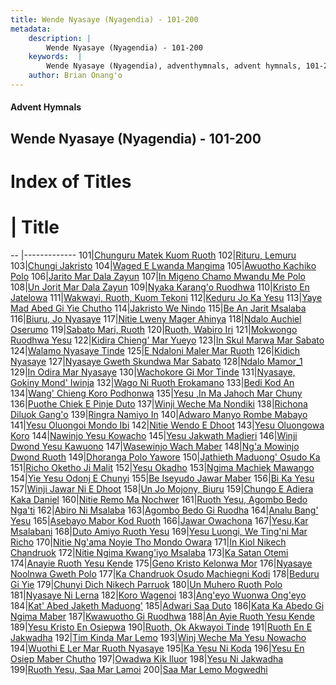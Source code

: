 ```yaml
---
title: Wende Nyasaye (Nyagendia) - 101-200
metadata:
    description: |
        Wende Nyasaye (Nyagendia) - 101-200
    keywords:  |
        Wende Nyasaye (Nyagendia), adventhymnals, advent hymnals, 101-200
    author: Brian Onang'o
---
```


#### Advent Hymnals
## Wende Nyasaye (Nyagendia) - 101-200

# Index of Titles
# | Title                        
-- |-------------
101|[Chunguru Matek Kuom Ruoth](/wende-nyasaye/wende-nyasaye/101-200/101-110/Chunguru-Matek-Kuom-Ruoth)
102|[Rituru, Lemuru](/wende-nyasaye/wende-nyasaye/101-200/101-110/Rituru,-Lemuru)
103|[Chungi Jakristo](/wende-nyasaye/wende-nyasaye/101-200/101-110/Chungi-Jakristo)
104|[Waged E Lwanda Mangima](/wende-nyasaye/wende-nyasaye/101-200/101-110/Waged-E-Lwanda-Mangima)
105|[Awuotho Kachiko Polo](/wende-nyasaye/wende-nyasaye/101-200/101-110/Awuotho-Kachiko-Polo)
106|[Jarito Mar Dala Zayun](/wende-nyasaye/wende-nyasaye/101-200/101-110/Jarito-Mar-Dala-Zayun)
107|[In Migeno Chamo Mwandu Me Polo](/wende-nyasaye/wende-nyasaye/101-200/101-110/In-Migeno-Chamo-Mwandu-Me-Polo)
108|[Un Jorit Mar Dala Zayun](/wende-nyasaye/wende-nyasaye/101-200/101-110/Un-Jorit-Mar-Dala-Zayun)
109|[Nyaka Karang'o Ruodhwa](/wende-nyasaye/wende-nyasaye/101-200/101-110/Nyaka-Karang'o-Ruodhwa)
110|[Kristo En Jatelowa](/wende-nyasaye/wende-nyasaye/101-200/101-110/Kristo-En-Jatelowa)
111|[Wakwayi, Ruoth, Kuom Tekoni](/wende-nyasaye/wende-nyasaye/101-200/111-120/Wakwayi,-Ruoth,-Kuom-Tekoni)
112|[Keduru Jo Ka Yesu](/wende-nyasaye/wende-nyasaye/101-200/111-120/Keduru-Jo-Ka-Yesu)
113|[Yaye Mad Abed Gi Yie Chutho](/wende-nyasaye/wende-nyasaye/101-200/111-120/Yaye-Mad-Abed-Gi-Yie-Chutho)
114|[Jakristo We Nindo](/wende-nyasaye/wende-nyasaye/101-200/111-120/Jakristo-We-Nindo)
115|[Be An Jarit Msalaba](/wende-nyasaye/wende-nyasaye/101-200/111-120/Be-An-Jarit-Msalaba)
116|[Biuru, Jo Nyasaye](/wende-nyasaye/wende-nyasaye/101-200/111-120/Biuru,-Jo-Nyasaye)
117|[Nitie Lweny Mager Ahinya](/wende-nyasaye/wende-nyasaye/101-200/111-120/Nitie-Lweny-Mager-Ahinya)
118|[Ndalo Auchiel Oserumo](/wende-nyasaye/wende-nyasaye/101-200/111-120/Ndalo-Auchiel-Oserumo)
119|[Sabato Mari, Ruoth](/wende-nyasaye/wende-nyasaye/101-200/111-120/Sabato-Mari,-Ruoth)
120|[Ruoth, Wabiro Iri](/wende-nyasaye/wende-nyasaye/101-200/111-120/Ruoth,-Wabiro-Iri)
121|[Mokwongo Ruodhwa Yesu](/wende-nyasaye/wende-nyasaye/101-200/121-130/Mokwongo-Ruodhwa-Yesu)
122|[Kidira Chieng' Mar Yueyo](/wende-nyasaye/wende-nyasaye/101-200/121-130/Kidira-Chieng'-Mar-Yueyo)
123|[In Skul Marwa Mar Sabato](/wende-nyasaye/wende-nyasaye/101-200/121-130/In-Skul-Marwa-Mar-Sabato)
124|[Walamo Nyasaye Tinde](/wende-nyasaye/wende-nyasaye/101-200/121-130/Walamo-Nyasaye-Tinde)
125|[E Ndaloni Maler Mar Ruoth](/wende-nyasaye/wende-nyasaye/101-200/121-130/E-Ndaloni-Maler-Mar-Ruoth)
126|[Kidich Nyasaye](/wende-nyasaye/wende-nyasaye/101-200/121-130/Kidich-Nyasaye)
127|[Nyasaye Gweth Skundwa Mar Sabato](/wende-nyasaye/wende-nyasaye/101-200/121-130/Nyasaye-Gweth-Skundwa-Mar-Sabato)
128|[Ndalo Mamor_1](/wende-nyasaye/wende-nyasaye/101-200/121-130/Ndalo-Mamor_1)
129|[In Odira Mar Nyasaye](/wende-nyasaye/wende-nyasaye/101-200/121-130/In-Odira-Mar-Nyasaye)
130|[Wachokore Gi Mor Tinde](/wende-nyasaye/wende-nyasaye/101-200/121-130/Wachokore-Gi-Mor-Tinde)
131|[Nyasaye, Gokiny Mond' Iwinja](/wende-nyasaye/wende-nyasaye/101-200/131-140/Nyasaye,-Gokiny-Mond'-Iwinja)
132|[Wago Ni Ruoth Erokamano](/wende-nyasaye/wende-nyasaye/101-200/131-140/Wago-Ni-Ruoth-Erokamano)
133|[Bedi Kod An](/wende-nyasaye/wende-nyasaye/101-200/131-140/Bedi-Kod-An)
134|[Wang' Chieng Koro Podhonwa](/wende-nyasaye/wende-nyasaye/101-200/131-140/Wang'-Chieng-Koro-Podhonwa)
135|[Yesu ,In Ma Jahoch Mar Chuny](/wende-nyasaye/wende-nyasaye/101-200/131-140/Yesu-,In-Ma-Jahoch-Mar-Chuny)
136|[Puothe Chiek E Pinje Duto](/wende-nyasaye/wende-nyasaye/101-200/131-140/Puothe-Chiek-E-Pinje-Duto)
137|[Winji Weche Ma Nondiki](/wende-nyasaye/wende-nyasaye/101-200/131-140/Winji-Weche-Ma-Nondiki)
138|[Richona Diluok Gang'o](/wende-nyasaye/wende-nyasaye/101-200/131-140/Richona-Diluok-Gang'o)
139|[Ringra Namiyo In](/wende-nyasaye/wende-nyasaye/101-200/131-140/Ringra-Namiyo-In)
140|[Adwaro Manyo Rombe Mabayo](/wende-nyasaye/wende-nyasaye/101-200/131-140/Adwaro-Manyo-Rombe-Mabayo)
141|[Yesu Oluongoi Mondo Ibi](/wende-nyasaye/wende-nyasaye/101-200/141-150/Yesu-Oluongoi-Mondo-Ibi)
142|[Nitie Wendo E Dhoot](/wende-nyasaye/wende-nyasaye/101-200/141-150/Nitie-Wendo-E-Dhoot)
143|[Yesu Oluongowa Koro](/wende-nyasaye/wende-nyasaye/101-200/141-150/Yesu-Oluongowa-Koro)
144|[Nawinjo Yesu Kowacho](/wende-nyasaye/wende-nyasaye/101-200/141-150/Nawinjo-Yesu-Kowacho)
145|[Yesu Jakwath Madieri](/wende-nyasaye/wende-nyasaye/101-200/141-150/Yesu-Jakwath-Madieri)
146|[Winji Dwond Yesu Kawuono](/wende-nyasaye/wende-nyasaye/101-200/141-150/Winji-Dwond-Yesu-Kawuono)
147|[Wasewinjo Wach Maber](/wende-nyasaye/wende-nyasaye/101-200/141-150/Wasewinjo-Wach-Maber)
148|[Ng'a Mowinjo Dwond Ruoth](/wende-nyasaye/wende-nyasaye/101-200/141-150/Ng'a-Mowinjo-Dwond-Ruoth)
149|[Dhoranga Polo Yawore](/wende-nyasaye/wende-nyasaye/101-200/141-150/Dhoranga-Polo-Yawore)
150|[Jathieth Maduong' Osudo Ka](/wende-nyasaye/wende-nyasaye/101-200/141-150/Jathieth-Maduong'-Osudo-Ka)
151|[Richo Oketho Ji Malit](/wende-nyasaye/wende-nyasaye/101-200/151-160/Richo-Oketho-Ji-Malit)
152|[Yesu Okadho](/wende-nyasaye/wende-nyasaye/101-200/151-160/Yesu-Okadho)
153|[Ngima Machiek Mawango](/wende-nyasaye/wende-nyasaye/101-200/151-160/Ngima-Machiek-Mawango)
154|[Yie Yesu Odonj E Chunyi](/wende-nyasaye/wende-nyasaye/101-200/151-160/Yie-Yesu-Odonj-E-Chunyi)
155|[Be Iseyudo Jawar Maber](/wende-nyasaye/wende-nyasaye/101-200/151-160/Be-Iseyudo-Jawar-Maber)
156|[Bi Ka Yesu](/wende-nyasaye/wende-nyasaye/101-200/151-160/Bi-Ka-Yesu)
157|[Winji Jawar Ni E Dhoot](/wende-nyasaye/wende-nyasaye/101-200/151-160/Winji-Jawar-Ni-E-Dhoot)
158|[Un Jo Mojony, Biuru](/wende-nyasaye/wende-nyasaye/101-200/151-160/Un-Jo-Mojony,-Biuru)
159|[Chungo E Adiera Kaka Daniel](/wende-nyasaye/wende-nyasaye/101-200/151-160/Chungo-E-Adiera-Kaka-Daniel)
160|[Nitie Remo Ma Nochwer](/wende-nyasaye/wende-nyasaye/101-200/151-160/Nitie-Remo-Ma-Nochwer)
161|[Ruoth Yesu, Agombo Bedo Nga'ti](/wende-nyasaye/wende-nyasaye/101-200/161-170/Ruoth-Yesu,-Agombo-Bedo-Nga'ti)
162|[Abiro Ni Msalaba](/wende-nyasaye/wende-nyasaye/101-200/161-170/Abiro-Ni-Msalaba)
163|[Agombo Bedo Gi Ruodha](/wende-nyasaye/wende-nyasaye/101-200/161-170/Agombo-Bedo-Gi-Ruodha)
164|[Analu Bang' Yesu](/wende-nyasaye/wende-nyasaye/101-200/161-170/Analu-Bang'-Yesu)
165|[Asebayo Mabor Kod Ruoth](/wende-nyasaye/wende-nyasaye/101-200/161-170/Asebayo-Mabor-Kod-Ruoth)
166|[Jawar Owachona](/wende-nyasaye/wende-nyasaye/101-200/161-170/Jawar-Owachona)
167|[Yesu,Kar Msalabani](/wende-nyasaye/wende-nyasaye/101-200/161-170/Yesu,Kar-Msalabani)
168|[Duto Amiyo Ruoth Yesu](/wende-nyasaye/wende-nyasaye/101-200/161-170/Duto-Amiyo-Ruoth-Yesu)
169|[Yesu Luongi, We Ting'ni Mar Richo](/wende-nyasaye/wende-nyasaye/101-200/161-170/Yesu-Luongi,-We-Ting'ni-Mar-Richo)
170|[Nitie Ng'ama Noyie Tho Mondo Owara](/wende-nyasaye/wende-nyasaye/101-200/161-170/Nitie-Ng'ama-Noyie-Tho-Mondo-Owara)
171|[In Kiol Nikech Chandruok](/wende-nyasaye/wende-nyasaye/101-200/171-180/In-Kiol-Nikech-Chandruok)
172|[Nitie Ngima Kwang'iyo Msalaba](/wende-nyasaye/wende-nyasaye/101-200/171-180/Nitie-Ngima-Kwang'iyo-Msalaba)
173|[Ka Satan Otemi](/wende-nyasaye/wende-nyasaye/101-200/171-180/Ka-Satan-Otemi)
174|[Anayie Ruoth Yesu Kende](/wende-nyasaye/wende-nyasaye/101-200/171-180/Anayie-Ruoth-Yesu-Kende)
175|[Geno Kristo Kelonwa Mor](/wende-nyasaye/wende-nyasaye/101-200/171-180/Geno-Kristo-Kelonwa-Mor)
176|[Nyasaye Noolnwa Gweth Polo](/wende-nyasaye/wende-nyasaye/101-200/171-180/Nyasaye-Noolnwa-Gweth-Polo)
177|[Ka Chandruok Osudo Machiegni Kodi](/wende-nyasaye/wende-nyasaye/101-200/171-180/Ka-Chandruok-Osudo-Machiegni-Kodi)
178|[Beduru Gi Yie](/wende-nyasaye/wende-nyasaye/101-200/171-180/Beduru-Gi-Yie)
179|[Chunyi Dich Nikech Parruok](/wende-nyasaye/wende-nyasaye/101-200/171-180/Chunyi-Dich-Nikech-Parruok)
180|[Un Muhero Ruoth Polo](/wende-nyasaye/wende-nyasaye/101-200/171-180/Un-Muhero-Ruoth-Polo)
181|[Nyasaye Ni Lerna](/wende-nyasaye/wende-nyasaye/101-200/181-190/Nyasaye-Ni-Lerna)
182|[Koro Wagenoi](/wende-nyasaye/wende-nyasaye/101-200/181-190/Koro-Wagenoi)
183|[Ang'eyo Wuonwa Ong'eyo](/wende-nyasaye/wende-nyasaye/101-200/181-190/Ang'eyo-Wuonwa-Ong'eyo)
184|[Kat' Abed Jaketh Maduong'](/wende-nyasaye/wende-nyasaye/101-200/181-190/Kat'-Abed-Jaketh-Maduong')
185|[Adwari Saa Duto](/wende-nyasaye/wende-nyasaye/101-200/181-190/Adwari-Saa-Duto)
186|[Kata Ka Abedo Gi Ngima Maber](/wende-nyasaye/wende-nyasaye/101-200/181-190/Kata-Ka-Abedo-Gi-Ngima-Maber)
187|[Kwawuotho Gi Ruodhwa](/wende-nyasaye/wende-nyasaye/101-200/181-190/Kwawuotho-Gi-Ruodhwa)
188|[An Ayie Ruoth Yesu Kende](/wende-nyasaye/wende-nyasaye/101-200/181-190/An-Ayie-Ruoth-Yesu-Kende)
189|[Yesu Kristo En Osiepwa](/wende-nyasaye/wende-nyasaye/101-200/181-190/Yesu-Kristo-En-Osiepwa)
190|[Ruoth, Ok Akwayoi Tinde](/wende-nyasaye/wende-nyasaye/101-200/181-190/Ruoth,-Ok-Akwayoi-Tinde)
191|[Ruoth En E Jakwadha](/wende-nyasaye/wende-nyasaye/101-200/191-200/Ruoth-En-E-Jakwadha)
192|[Tim Kinda Mar Lemo](/wende-nyasaye/wende-nyasaye/101-200/191-200/Tim-Kinda-Mar-Lemo)
193|[Winj Weche Ma Yesu Nowacho](/wende-nyasaye/wende-nyasaye/101-200/191-200/Winj-Weche-Ma-Yesu-Nowacho)
194|[Wuothi E Ler Mar Ruoth Nyasaye](/wende-nyasaye/wende-nyasaye/101-200/191-200/Wuothi-E-Ler-Mar-Ruoth-Nyasaye)
195|[Ka Yesu Ni Koda](/wende-nyasaye/wende-nyasaye/101-200/191-200/Ka-Yesu-Ni-Koda)
196|[Yesu En Osiep Maber Chutho](/wende-nyasaye/wende-nyasaye/101-200/191-200/Yesu-En-Osiep-Maber-Chutho)
197|[Owadwa Kik Iluor](/wende-nyasaye/wende-nyasaye/101-200/191-200/Owadwa-Kik-Iluor)
198|[Yesu Ni Jakwadha](/wende-nyasaye/wende-nyasaye/101-200/191-200/Yesu-Ni-Jakwadha)
199|[Ruoth Yesu, Saa Mar Lamoi](/wende-nyasaye/wende-nyasaye/101-200/191-200/Ruoth-Yesu,-Saa-Mar-Lamoi)
200|[Saa Mar Lemo Mogwedhi](/wende-nyasaye/wende-nyasaye/101-200/191-200/Saa-Mar-Lemo-Mogwedhi)